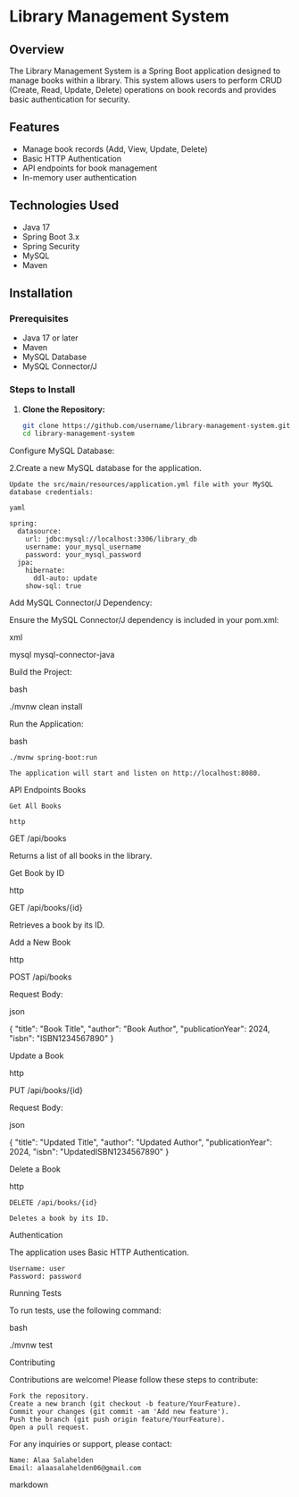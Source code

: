 # Library Management System

## Overview

The Library Management System is a Spring Boot application designed to manage books within a library. This system allows users to perform CRUD (Create, Read, Update, Delete) operations on book records and provides basic authentication for security.

## Features

- Manage book records (Add, View, Update, Delete)
- Basic HTTP Authentication
- API endpoints for book management
- In-memory user authentication

## Technologies Used

- Java 17
- Spring Boot 3.x
- Spring Security
- MySQL
- Maven

## Installation

### Prerequisites

- Java 17 or later
- Maven
- MySQL Database
- MySQL Connector/J

### Steps to Install

1. **Clone the Repository:**

   ```bash
   git clone https://github.com/username/library-management-system.git
   cd library-management-system
Configure MySQL Database:


2.Create a new MySQL database for the application.

    Update the src/main/resources/application.yml file with your MySQL database credentials:

    yaml

    spring:
      datasource:
        url: jdbc:mysql://localhost:3306/library_db
        username: your_mysql_username
        password: your_mysql_password
      jpa:
        hibernate:
          ddl-auto: update
        show-sql: true

Add MySQL Connector/J Dependency:

Ensure the MySQL Connector/J dependency is included in your pom.xml:

xml

<dependency>
    <groupId>mysql</groupId>
    <artifactId>mysql-connector-java</artifactId>
</dependency>

Build the Project:

bash

./mvnw clean install

Run the Application:

bash

    ./mvnw spring-boot:run

    The application will start and listen on http://localhost:8080.



API Endpoints
Books

    Get All Books

    http

GET /api/books

Returns a list of all books in the library.

Get Book by ID

http

GET /api/books/{id}

Retrieves a book by its ID.

Add a New Book

http

POST /api/books

Request Body:

json

{
  "title": "Book Title",
  "author": "Book Author",
  "publicationYear": 2024,
  "isbn": "ISBN1234567890"
}

Update a Book

http

PUT /api/books/{id}

Request Body:

json

{
  "title": "Updated Title",
  "author": "Updated Author",
  "publicationYear": 2024,
  "isbn": "UpdatedISBN1234567890"
}

Delete a Book

http

    DELETE /api/books/{id}

    Deletes a book by its ID.

Authentication

The application uses Basic HTTP Authentication.

    Username: user
    Password: password

Running Tests

To run tests, use the following command:

bash

./mvnw test

Contributing

Contributions are welcome! Please follow these steps to contribute:

    Fork the repository.
    Create a new branch (git checkout -b feature/YourFeature).
    Commit your changes (git commit -am 'Add new feature').
    Push the branch (git push origin feature/YourFeature).
    Open a pull request.


For any inquiries or support, please contact:

    Name: Alaa Salahelden
    Email: alaasalahelden06@gmail.com

markdown



